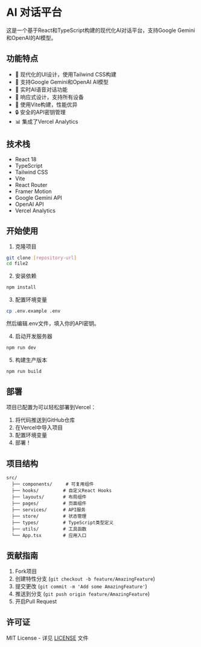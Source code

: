 # AI 对话平台

这是一个基于React和TypeScript构建的现代化AI对话平台，支持Google Gemini和OpenAI的AI模型。

## 功能特点

- 🎨 现代化的UI设计，使用Tailwind CSS构建
- 🤖 支持Google Gemini和OpenAI AI模型
- 💬 实时AI语音对话功能
- 📱 响应式设计，支持所有设备
- 🚀 使用Vite构建，性能优异
- 🔒 安全的API密钥管理
- 📊 集成了Vercel Analytics

## 技术栈

- React 18
- TypeScript
- Tailwind CSS
- Vite
- React Router
- Framer Motion
- Google Gemini API
- OpenAI API
- Vercel Analytics

## 开始使用

1. 克隆项目
```bash
git clone [repository-url]
cd file2
```

2. 安装依赖
```bash
npm install
```

3. 配置环境变量
```bash
cp .env.example .env
```
然后编辑.env文件，填入你的API密钥。

4. 启动开发服务器
```bash
npm run dev
```

5. 构建生产版本
```bash
npm run build
```

## 部署

项目已配置为可以轻松部署到Vercel：

1. 将代码推送到GitHub仓库
2. 在Vercel中导入项目
3. 配置环境变量
4. 部署！

## 项目结构

```
src/
  ├── components/     # 可复用组件
  ├── hooks/         # 自定义React Hooks
  ├── layouts/       # 布局组件
  ├── pages/         # 页面组件
  ├── services/      # API服务
  ├── store/         # 状态管理
  ├── types/         # TypeScript类型定义
  ├── utils/         # 工具函数
  └── App.tsx        # 应用入口
```

## 贡献指南

1. Fork项目
2. 创建特性分支 (`git checkout -b feature/AmazingFeature`)
3. 提交更改 (`git commit -m 'Add some AmazingFeature'`)
4. 推送到分支 (`git push origin feature/AmazingFeature`)
5. 开启Pull Request

## 许可证

MIT License - 详见 [LICENSE](LICENSE) 文件
